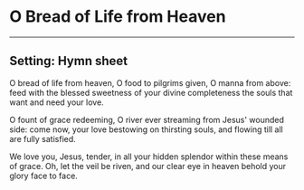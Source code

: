 # O Bread of Life from Heaven

***

## Setting: Hymn sheet

O bread of life from heaven,
O food to pilgrims given,
O manna from above:
feed with the blessed sweetness
of your divine completeness
the souls that want and need your love.

O fount of grace redeeming,
O river ever streaming
from Jesus' wounded side:
come now, your love bestowing
on thirsting souls, and flowing
till all are fully satisfied.

We love you, Jesus, tender,
in all your hidden splendor
within these means of grace.
Oh, let the veil be riven,
and our clear eye in heaven
behold your glory face to face.